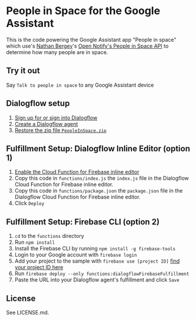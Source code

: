 # People in Space for the Google Assistant
This is the code powering the Google Assistant app "People in space" which use's [Nathan Bergey](https://twitter.com/natronics)'s [Open Notify's People in Space API](http://open-notify.org/Open-Notify-API/People-In-Space/) to determine how many people are in space.

## Try it out
Say `Talk to people in space` to any Google Assistant device

## Dialogflow setup
1. [Sign up for or sign into Dialogflow](https://console.dialogflow.com/api-client/#/login)
1. [Create a Dialogflow agent](https://dialogflow.com/docs/getting-started/building-your-first-agent#create_an_agent)
1. [Restore the zip file `PeopleInSpace.zip`](https://dialogflow.com/docs/agents#export_and_import)

## Fulfillment Setup: Dialogflow Inline Editor (option 1)

1. [Enable the Cloud Function for Firebase inline editor](https://dialogflow.com/docs/fulfillment#cloud_functions_for_firebase)
1. Copy this code in `functions/index.js` the `index.js` file in the Dialogflow Cloud Function for Firebase inline editor.
1. Copy this code in `functions/package.json` the `package.json` file in the Dialogflow Cloud Function for Firebase inline editor.
1. Click `Deploy`

## Fulfillment Setup: Firebase CLI (option 2)

1. `cd` to the `functions` directory
1. Run `npm install`
1. Install the Firebase CLI by running `npm install -g firebase-tools`
1. Login to your Google account with `firebase login`
1. Add your project to the sample with `firebase use [project ID]` [find your project ID here](https://dialogflow.com/docs/agents#settings)
1. Run `firebase deploy --only functions:dialogflowFirebaseFulfillment`
1. Paste the URL into your Dialogflow agent's fulfillment and click `Save`

## License
See LICENSE.md.
